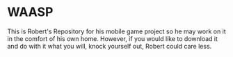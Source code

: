 # WAASP
This is Robert's Repository for his mobile game project so he may work on it in the comfort of his own home. However, if you would like to download it and do with it what you will, knock yourself out, Robert could care less.
